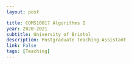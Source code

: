 ```yaml
---
layout: post

title: COMS10017 Algorithms I
year: 2020-2021
subtitle: University of Bristol
description: Postgraduate Teaching Assistant
link: False
tags: [Teaching]
---
```

